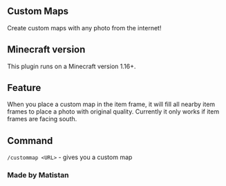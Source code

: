 ## Custom Maps

Create custom maps with any photo from the internet!

## Minecraft version

This plugin runs on a Minecraft version 1.16+.

## Feature

When you place a custom map in the item frame, it will fill all nearby item frames to place a photo with original quality. Currently it only works if item frames are facing south.

## Command

`/custommap <URL>` - gives you a custom map

### Made by Matistan
